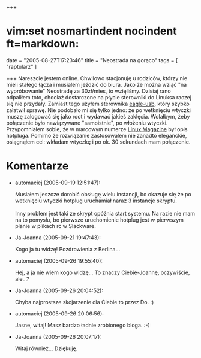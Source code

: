 +++
# vim:set nosmartindent nocindent ft=markdown:
date = "2005-08-27T17:23:46"
title = "Neostrada na gorąco"
tags = [ "raptularz" ]

+++
Nareszcie jestem online. Chwilowo stacjonuję u rodziców, którzy nie mieli
stałego łącza i musiałem jeździć do biura. Jako że można wziąć "na wypróbowanie"
Neostradę za 30zł/mies, to wzięliśmy. Dzisiaj rano odpaliłem toto, chociaż
dostarczone na płycie sterowniki do Linuksa raczej się nie przydały. Zamiast
tego użyłem sterownika [eagle-usb](http://www.eagle-usb.org/), który szybko
załatwił sprawę.  Nie podobało mi się tylko jedno: że po wetknięciu wtyczki
muszę zalogować się jako root i wydawać jakieś zaklęcia. Wolałbym, żeby
połączenie było nawiązywane "samoistnie", po włożeniu wtyczki. Przypomniałem
sobie, że w marcowym numerze [Linux Magazine](http://www.linux-magazine.pl/) był
opis hotpluga. Pomimo że rozwiązanie zastosowałem nie zanadto eleganckie,
osiągnąłem cel: wkładam wtyczkę i po ok. 30 sekundach mam połączenie.

# Komentarze

* automaciej (2005-09-19 12:51:47): <p>Musiałem jeszcze dorobić obsługę wielu
  instancji, bo okazuje się że po wetknięciu wtyczki hotplug uruchamiał naraz 3
  instancje skryptu. <br /> <br />Inny problem jest taki że skrypt opóźnia start
  systemu. Na razie nie mam na to pomysłu, bo pierwsze uruchomienie hotplug jest
  w pierwszym planie w plikach rc w Slackware.</p>
* Ja-Joanna (2005-09-21 19:47:43): <p>Kogo ja tu widzę! Pozdrowienia z
  Berlina...</p>
* automaciej (2005-09-26 19:55:40): <p>Hej, a ja nie wiem kogo widzę... To
  znaczy Ciebie-Joannę, oczywiście, ale...?</p>
* Ja-Joanna (2005-09-26 20:04:52): <p>Chyba najprostsze skojarzenie dla Ciebie
  to przez Do. :)</p>
* automaciej (2005-09-26 20:06:56): <p>Jasne, witaj! Masz bardzo ładnie
  zrobionego bloga. :-)</p>
* Ja-Joanna (2005-09-26 20:07:17): <p>Witaj również... Dziękuję.</p>
